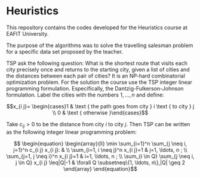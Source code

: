 # Heuristics

This repository contains the codes developed for the Heuristics course at EAFIT University.

The purpose of the algorithms was to solve the travelling salesman problem for a specific data set proposed by the teacher.

TSP ask the following question: What is the shortest route that visits each city precisely once and returns to the starting city, given a list of cities and the distances between each pair of cities? It is an NP-hard combinatorial optimization problem. For the solution the course use the TSP integer linear programming formulation. Especifically, the Dantzig-Fulkerson-Johnson formulation.
Label the cities with the numbers $1, \ldots, n$ and define:

```math
x_{i j}= \begin{cases}1 & \text { the path goes from city } i \text { to city } j \\ 0 & \text { otherwise }\end{cases}
```

Take $c_{i j}>0$ to be the distance from city $i$ to city $j$. Then TSP can be written as the following integer linear programming problem:

```math

\begin{equation}
\begin{array}{ll}
\min \sum_{i=1}^n \sum_{j \neq i, j=1}^n c_{i j} x_{i j}: & \\
\sum_{i=1, i \neq j}^n x_{i j}=1 & j=1, \ldots, n ; \\
\sum_{j=1, j \neq i}^n x_{i j}=1 & i=1, \ldots, n ; \\
\sum_{i \in Q} \sum_{j \neq i, j \in Q} x_{i j} \leq|Q|-1 & \forall Q \subsetneq\{1, \ldots, n\},|Q| \geq 2
\end{array}
\end{equation}
```
